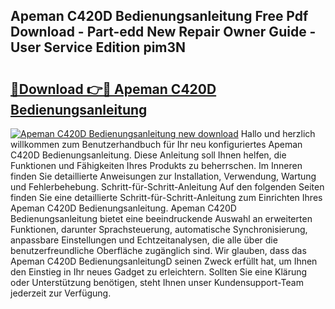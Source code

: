## Apeman C420D Bedienungsanleitung Free Pdf Download - Part-edd New Repair Owner Guide - User Service Edition pim3N

# <h2><a href="http://df02m0.blite.top/?on=Apeman+C420D+Bedienungsanleitung">🔗Download 👉🔴 Apeman C420D Bedienungsanleitung</a></h2>

[![Apeman C420D Bedienungsanleitung new download](https://i.imgur.com/lujVjoI.png)](http://df02m0.blite.top/?on=Apeman+C420D+Bedienungsanleitung)
Hallo und herzlich willkommen zum Benutzerhandbuch für Ihr neu konfiguriertes Apeman C420D Bedienungsanleitung. Diese Anleitung soll Ihnen helfen, die Funktionen und Fähigkeiten Ihres Produkts zu beherrschen. Im Inneren finden Sie detaillierte Anweisungen zur Installation, Verwendung, Wartung und Fehlerbehebung. Schritt-für-Schritt-Anleitung Auf den folgenden Seiten finden Sie eine detaillierte Schritt-für-Schritt-Anleitung zum Einrichten Ihres Apeman C420D Bedienungsanleitung. Apeman C420D Bedienungsanleitung bietet eine beeindruckende Auswahl an erweiterten Funktionen, darunter Sprachsteuerung, automatische Synchronisierung, anpassbare Einstellungen und Echtzeitanalysen, die alle über die benutzerfreundliche Oberfläche zugänglich sind. Wir glauben, dass das Apeman C420D BedienungsanleitungD seinen Zweck erfüllt hat, um Ihnen den Einstieg in Ihr neues Gadget zu erleichtern. Sollten Sie eine Klärung oder Unterstützung benötigen, steht Ihnen unser Kundensupport-Team jederzeit zur Verfügung.
